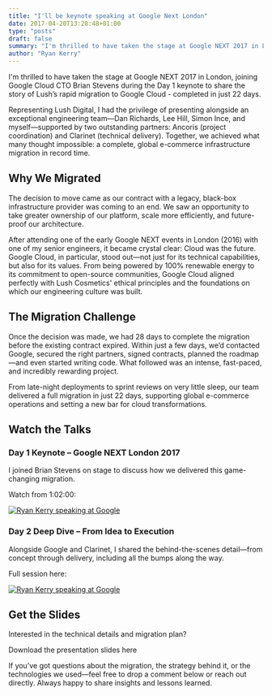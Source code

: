 ```yaml
---
title: "I'll be keynote speaking at Google Next London"
date: 2017-04-20T13:28:48+01:00
type: "posts"
draft: false
summary: "I'm thrilled to have taken the stage at Google NEXT 2017 in London, joining Google Cloud CTO Brian Stevens during the Day 1 keynote to share the story of Lush’s rapid migration to Google Cloud - completed in just 22 days."
author: "Ryan Kerry"
---
```


I'm thrilled to have taken the stage at Google NEXT 2017 in London, joining Google Cloud CTO Brian Stevens during the Day 1 keynote to share the story of Lush’s rapid migration to Google Cloud - completed in just 22 days.

Representing Lush Digital, I had the privilege of presenting alongside an exceptional engineering team—Dan Richards, Lee Hill, Simon Ince, and myself—supported by two outstanding partners: Ancoris (project coordination) and Clarinet (technical delivery). Together, we achieved what many thought impossible: a complete, global e-commerce infrastructure migration in record time.

## Why We Migrated

The decision to move came as our contract with a legacy, black-box infrastructure provider was coming to an end. We saw an opportunity to take greater ownership of our platform, scale more efficiently, and future-proof our architecture.

After attending one of the early Google NEXT events in London (2016) with one of my senior engineers, it became crystal clear: Cloud was the future. Google Cloud, in particular, stood out—not just for its technical capabilities, but also for its values. From being powered by 100% renewable energy to its commitment to open-source communities, Google Cloud aligned perfectly with Lush Cosmetics' ethical principles and the foundations on which our engineering culture was built.

## The Migration Challenge

Once the decision was made, we had 28 days to complete the migration before the existing contract expired. Within just a few days, we’d contacted Google, secured the right partners, signed contracts, planned the roadmap—and even started writing code. What followed was an intense, fast-paced, and incredibly rewarding project.

From late-night deployments to sprint reviews on very little sleep, our team delivered a full migration in just 22 days, supporting global e-commerce operations and setting a new bar for cloud transformations.

## Watch the Talks

### Day 1 Keynote – Google NEXT London 2017

I joined Brian Stevens on stage to discuss how we delivered this game-changing migration.

Watch from 1:02:00:

[![Ryan Kerry speaking at Google](http://img.youtube.com/vi/dIb3vHKh8Kg/0.jpg "left-align")](http://www.youtube.com/watch?v=dIb3vHKh8Kg "Ryan Kerry speaking at Google - Keynote")


### Day 2 Deep Dive – From Idea to Execution

Alongside Google and Clarinet, I shared the behind-the-scenes detail—from concept through delivery, including all the bumps along the way.

Full session here:

[![Ryan Kerry speaking at Google](http://img.youtube.com/vi/cmpM5QPGkAE/0.jpg "left-align")](http://www.youtube.com/watch?v=cmpM5QPGkAE "Ryan Kerry speaking at Google - Session")

## Get the Slides

Interested in the technical details and migration plan?

Download the presentation slides here

If you’ve got questions about the migration, the strategy behind it, or the technologies we used—feel free to drop a comment below or reach out directly. Always happy to share insights and lessons learned.